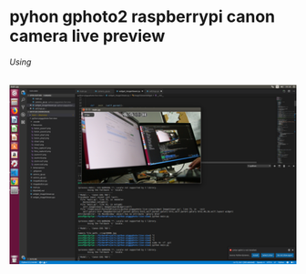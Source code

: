 # pyhon gphoto2 raspberrypi canon camera live preview


<h6> Using </h6>

![Alt text](https://github.com/ysfgrl/python-gphoto2-live-preview/blob/master/Resources/screan%20shot.png?raw=true "Title")
